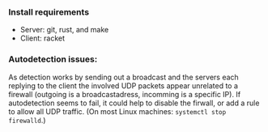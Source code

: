 ### Install requirements
- Server: git, rust, and make
- Client: racket

### Autodetection issues:
As detection works by sending out a broadcast and the servers each
replying to the client the involved UDP packets appear unrelated to
a firewall (outgoing is a broadcastadress, incomming is a specific IP).
If autodetection seems to fail, it could help to disable the firwall,
or add a rule to allow all UDP traffic. (On most Linux machines:
`systemctl stop firewalld`.)
